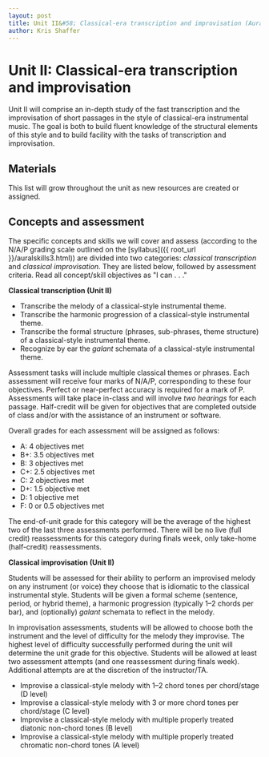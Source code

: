 ```yaml
---
layout: post
title: Unit II&#58; Classical-era transcription and improvisation (Aural Skills III)
author: Kris Shaffer
---
```


# Unit II: Classical-era transcription and improvisation #

Unit II will comprise an in-depth study of the fast transcription and the improvisation of short passages in the style of classical-era instrumental music. The goal is both to build fluent knowledge of the structural elements of this style and to build facility with the tasks of transcription and improvisation.

## Materials ##

This list will grow throughout the unit as new resources are created or assigned.



## Concepts and assessment ##

The specific concepts and skills we will cover and assess (according to the N/A/P grading scale outlined on the [syllabus]({{ root_url }}/auralskills3.html)) are divided into two categories: *classical transcription* and *classical improvisation*. They are listed below, followed by assessment criteria. Read all concept/skill objectives as "I can . . ."

**Classical transcription (Unit II)**

- Transcribe the melody of a classical-style instrumental theme.  
- Transcribe the harmonic progression of a classical-style instrumental theme.  
- Transcribe the formal structure (phrases, sub-phrases, theme structure) of a classical-style instrumental theme.  
- Recognize by ear the *galant* schemata of a classical-style instrumental theme.  

Assessment tasks will include multiple classical themes or phrases. Each assessment will receive four marks of N/A/P, corresponding to these four objectives. Perfect or near-perfect accuracy is required for a mark of P. Assessments will take place in-class and will involve *two hearings* for each passage. Half-credit will be given for objectives that are completed outside of class and/or with the assistance of an instrument or software.

Overall grades for each assessment will be assigned as follows:

- A: 4 objectives met  
- B+: 3.5 objectives met  
- B: 3 objectives met  
- C+: 2.5 objectives met  
- C: 2 objectives met  
- D+: 1.5 objective met  
- D: 1 objective met  
- F: 0 or 0.5 objectives met

The end-of-unit grade for this category will be the average of the highest two of the last three assessments performed. There will be no live (full credit) reassessments for this category during finals week, only take-home (half-credit) reassessments.

**Classical improvisation (Unit II)**

Students will be assessed for their ability to perform an improvised melody on any instrument (or voice) they choose that is idiomatic to the classical instrumental style. Students will be given a formal scheme (sentence, period, or hybrid theme), a harmonic progression (typically 1–2 chords per bar), and (optionally) *galant* schemata to reflect in the melody.

In improvisation assessments, students will be allowed to choose both the instrument and the level of difficulty for the melody they improvise. The highest level of difficulty successfully performed during the unit will determine the unit grade for this objective. Students will be allowed at least two assessment attempts (and one reassessment during finals week). Additional attempts are at the discretion of the instructor/TA.

- Improvise a classical-style melody with 1–2 chord tones per chord/stage (D level)  
- Improvise a classical-style melody with 3 or more chord tones per chord/stage (C level)  
- Improvise a classical-style melody with multiple properly treated diatonic non-chord tones (B level)  
- Improvise a classical-style melody with multiple properly treated chromatic non-chord tones (A level)
